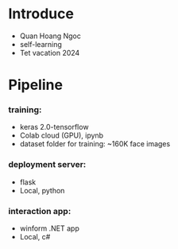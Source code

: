 # Introduce   
- Quan Hoang Ngoc
- self-learning
- Tet vacation 2024 
# Pipeline 
### training: 
- keras 2.0-tensorflow
- Colab cloud (GPU), ipynb
- dataset folder for training: ~160K face images  
### deployment server: 
- flask
- Local, python
### interaction app: 
- winform .NET app
- Local, c#
  
